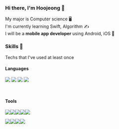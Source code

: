 ### Hi there, I'm __Hoojeong__ 👋
My major is Computer science 🖥  
I'm currently learning Swift, Algorithm ✍  
I will be a __mobile app developer__ using Android, iOS 💖  

### Skills 💪
Techs that I've used at least once

#### Languages

<img src="https://img.shields.io/badge/Java-007396?style=flat-square&logo=Java&logoColor=white"/> <img src="https://img.shields.io/badge/Python-3776AB?style=flat-square&logo=python&logoColor=white"/> <img src="https://img.shields.io/badge/C-A8B9CC?style=flat-square&logo=c&logoColor=white"/> <img src="https://img.shields.io/badge/Swift-FA7343?style=flat-square&logo=swift&logoColor=white"/>

<br>

#### Tools

<img src="https://img.shields.io/badge/Android Studio-3DDC84?style=flat-square&logo=Android Studio&logoColor=white"/><img src="https://img.shields.io/badge/Xcode-147EFB?style=flat-square&logo=Xcode&logoColor=white"/><img src="https://img.shields.io/badge/MySQL-4479A1?style=flat-square&logo=MySQL&logoColor=white"/><img src="https://img.shields.io/badge/Firebase-FFCA28?style=flat-square&logo=Firebase&logoColor=white"/><img src="https://img.shields.io/badge/Google Colab-F9AB00?style=flat-square&logo=Google Colab&logoColor=white"/>

<img src="https://img.shields.io/badge/Anaconda-44A833?style=flat-square&logo=Anaconda&logoColor=white"/><img src="https://img.shields.io/badge/Jupyter-F37626?style=flat-square&logo=Jupyter&logoColor=white"/><img src="https://img.shields.io/badge/Git-F05032?style=flat-square&logo=Git&logoColor=white"/><img src="https://img.shields.io/badge/GitHub-181717?style=flat-square&logo=GitHub&logoColor=white"/>
<!--
**gnwjd309/gnwjd309** is a ✨ _special_ ✨ repository because its `README.md` (this file) appears on your GitHub profile.

Here are some ideas to get you started:

- 🔭 I’m currently working on ...
- 🌱 I’m currently learning ...
- 👯 I’m looking to collaborate on ...
- 🤔 I’m looking for help with ...
- 💬 Ask me about ...
- 📫 How to reach me: ...
- 😄 Pronouns: ...
- ⚡ Fun fact: ...
-->
